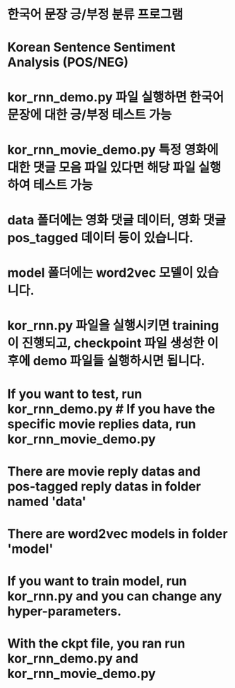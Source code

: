 # 한국어 문장 긍/부정 분류 프로그램
# Korean Sentence Sentiment Analysis (POS/NEG)
#
# kor_rnn_demo.py 파일 실행하면 한국어 문장에 대한 긍/부정 테스트 가능
# kor_rnn_movie_demo.py 특정 영화에 대한 댓글 모음 파일 있다면 해당 파일 실행하여 테스트 가능
# data 폴더에는 영화 댓글 데이터, 영화 댓글 pos_tagged 데이터 등이 있습니다.
# model 폴더에는 word2vec 모델이 있습니다.
# kor_rnn.py 파일을 실행시키면 training이 진행되고, checkpoint 파일 생성한 이후에 demo 파일들 실행하시면 됩니다.
#
#
# If you want to test, run kor_rnn_demo.py # If you have the specific movie replies data, run kor_rnn_movie_demo.py
# There are movie reply datas and pos-tagged reply datas in folder named 'data'
# There are word2vec models in folder 'model'
# If you want to train model, run kor_rnn.py and you can change any hyper-parameters.
# With the ckpt file, you ran run kor_rnn_demo.py and kor_rnn_movie_demo.py
